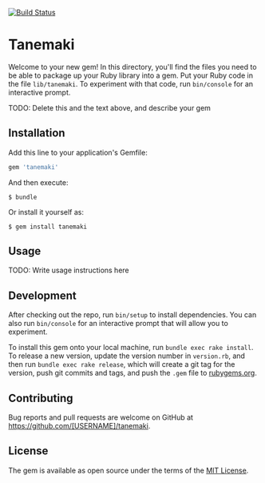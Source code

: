 [![Build Status](https://travis-ci.org/mmmpa/tanemaki.svg)](https://travis-ci.org/mmmpa/tanemaki)

# Tanemaki

Welcome to your new gem! In this directory, you'll find the files you need to be able to package up your Ruby library into a gem. Put your Ruby code in the file `lib/tanemaki`. To experiment with that code, run `bin/console` for an interactive prompt.

TODO: Delete this and the text above, and describe your gem

## Installation

Add this line to your application's Gemfile:

```ruby
gem 'tanemaki'
```

And then execute:

    $ bundle

Or install it yourself as:

    $ gem install tanemaki

## Usage

TODO: Write usage instructions here

## Development

After checking out the repo, run `bin/setup` to install dependencies. You can also run `bin/console` for an interactive prompt that will allow you to experiment.

To install this gem onto your local machine, run `bundle exec rake install`. To release a new version, update the version number in `version.rb`, and then run `bundle exec rake release`, which will create a git tag for the version, push git commits and tags, and push the `.gem` file to [rubygems.org](https://rubygems.org).

## Contributing

Bug reports and pull requests are welcome on GitHub at https://github.com/[USERNAME]/tanemaki.


## License

The gem is available as open source under the terms of the [MIT License](http://opensource.org/licenses/MIT).

